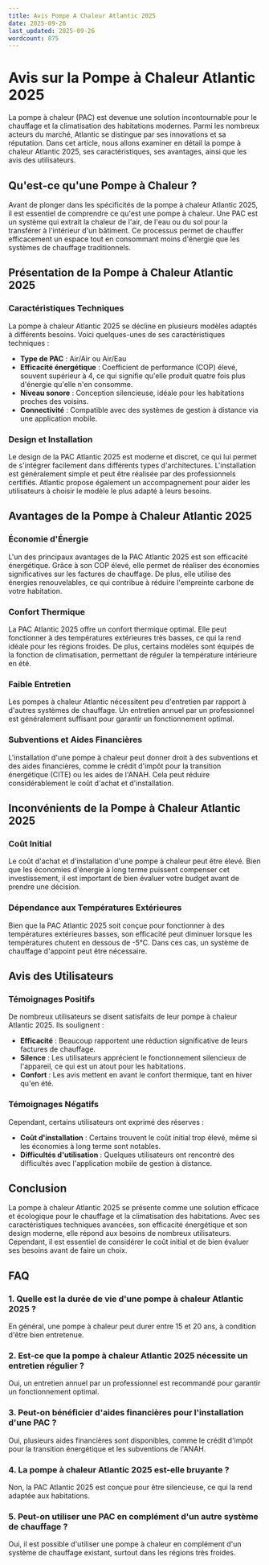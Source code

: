 ```yaml
---
title: Avis Pompe A Chaleur Atlantic 2025
date: 2025-09-26
last_updated: 2025-09-26
wordcount: 875
---
```


# Avis sur la Pompe à Chaleur Atlantic 2025

La pompe à chaleur (PAC) est devenue une solution incontournable pour le chauffage et la climatisation des habitations modernes. Parmi les nombreux acteurs du marché, Atlantic se distingue par ses innovations et sa réputation. Dans cet article, nous allons examiner en détail la pompe à chaleur Atlantic 2025, ses caractéristiques, ses avantages, ainsi que les avis des utilisateurs.

## Qu'est-ce qu'une Pompe à Chaleur ?

Avant de plonger dans les spécificités de la pompe à chaleur Atlantic 2025, il est essentiel de comprendre ce qu'est une pompe à chaleur. Une PAC est un système qui extrait la chaleur de l'air, de l'eau ou du sol pour la transférer à l'intérieur d'un bâtiment. Ce processus permet de chauffer efficacement un espace tout en consommant moins d'énergie que les systèmes de chauffage traditionnels.

## Présentation de la Pompe à Chaleur Atlantic 2025

### Caractéristiques Techniques

La pompe à chaleur Atlantic 2025 se décline en plusieurs modèles adaptés à différents besoins. Voici quelques-unes de ses caractéristiques techniques :

- **Type de PAC** : Air/Air ou Air/Eau
- **Efficacité énergétique** : Coefficient de performance (COP) élevé, souvent supérieur à 4, ce qui signifie qu'elle produit quatre fois plus d'énergie qu'elle n'en consomme.
- **Niveau sonore** : Conception silencieuse, idéale pour les habitations proches des voisins.
- **Connectivité** : Compatible avec des systèmes de gestion à distance via une application mobile.

### Design et Installation

Le design de la PAC Atlantic 2025 est moderne et discret, ce qui lui permet de s'intégrer facilement dans différents types d'architectures. L'installation est généralement simple et peut être réalisée par des professionnels certifiés. Atlantic propose également un accompagnement pour aider les utilisateurs à choisir le modèle le plus adapté à leurs besoins.

## Avantages de la Pompe à Chaleur Atlantic 2025

### Économie d'Énergie

L'un des principaux avantages de la PAC Atlantic 2025 est son efficacité énergétique. Grâce à son COP élevé, elle permet de réaliser des économies significatives sur les factures de chauffage. De plus, elle utilise des énergies renouvelables, ce qui contribue à réduire l'empreinte carbone de votre habitation.

### Confort Thermique

La PAC Atlantic 2025 offre un confort thermique optimal. Elle peut fonctionner à des températures extérieures très basses, ce qui la rend idéale pour les régions froides. De plus, certains modèles sont équipés de la fonction de climatisation, permettant de réguler la température intérieure en été.

### Faible Entretien

Les pompes à chaleur Atlantic nécessitent peu d'entretien par rapport à d'autres systèmes de chauffage. Un entretien annuel par un professionnel est généralement suffisant pour garantir un fonctionnement optimal.

### Subventions et Aides Financières

L'installation d'une pompe à chaleur peut donner droit à des subventions et des aides financières, comme le crédit d'impôt pour la transition énergétique (CITE) ou les aides de l'ANAH. Cela peut réduire considérablement le coût d'achat et d'installation.

## Inconvénients de la Pompe à Chaleur Atlantic 2025

### Coût Initial

Le coût d'achat et d'installation d'une pompe à chaleur peut être élevé. Bien que les économies d'énergie à long terme puissent compenser cet investissement, il est important de bien évaluer votre budget avant de prendre une décision.

### Dépendance aux Températures Extérieures

Bien que la PAC Atlantic 2025 soit conçue pour fonctionner à des températures extérieures basses, son efficacité peut diminuer lorsque les températures chutent en dessous de -5°C. Dans ces cas, un système de chauffage d'appoint peut être nécessaire.

## Avis des Utilisateurs

### Témoignages Positifs

De nombreux utilisateurs se disent satisfaits de leur pompe à chaleur Atlantic 2025. Ils soulignent :

- **Efficacité** : Beaucoup rapportent une réduction significative de leurs factures de chauffage.
- **Silence** : Les utilisateurs apprécient le fonctionnement silencieux de l'appareil, ce qui est un atout pour les habitations.
- **Confort** : Les avis mettent en avant le confort thermique, tant en hiver qu'en été.

### Témoignages Négatifs

Cependant, certains utilisateurs ont exprimé des réserves :

- **Coût d'installation** : Certains trouvent le coût initial trop élevé, même si les économies à long terme sont notables.
- **Difficultés d'utilisation** : Quelques utilisateurs ont rencontré des difficultés avec l'application mobile de gestion à distance.

## Conclusion

La pompe à chaleur Atlantic 2025 se présente comme une solution efficace et écologique pour le chauffage et la climatisation des habitations. Avec ses caractéristiques techniques avancées, son efficacité énergétique et son design moderne, elle répond aux besoins de nombreux utilisateurs. Cependant, il est essentiel de considérer le coût initial et de bien évaluer ses besoins avant de faire un choix.

## FAQ

### 1. Quelle est la durée de vie d'une pompe à chaleur Atlantic 2025 ?

En général, une pompe à chaleur peut durer entre 15 et 20 ans, à condition d'être bien entretenue.

### 2. Est-ce que la pompe à chaleur Atlantic 2025 nécessite un entretien régulier ?

Oui, un entretien annuel par un professionnel est recommandé pour garantir un fonctionnement optimal.

### 3. Peut-on bénéficier d'aides financières pour l'installation d'une PAC ?

Oui, plusieurs aides financières sont disponibles, comme le crédit d'impôt pour la transition énergétique et les subventions de l'ANAH.

### 4. La pompe à chaleur Atlantic 2025 est-elle bruyante ?

Non, la PAC Atlantic 2025 est conçue pour être silencieuse, ce qui la rend adaptée aux habitations.

### 5. Peut-on utiliser une PAC en complément d'un autre système de chauffage ?

Oui, il est possible d'utiliser une pompe à chaleur en complément d'un système de chauffage existant, surtout dans les régions très froides.